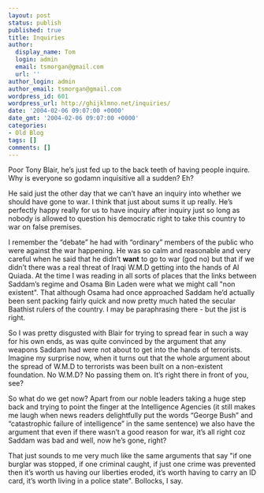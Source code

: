 ```yaml
---
layout: post
status: publish
published: true
title: Inquiries
author:
  display_name: Tom
  login: admin
  email: tsmorgan@gmail.com
  url: ''
author_login: admin
author_email: tsmorgan@gmail.com
wordpress_id: 601
wordpress_url: http://ghijklmno.net/inquiries/
date: '2004-02-06 09:07:00 +0000'
date_gmt: '2004-02-06 09:07:00 +0000'
categories:
- Old Blog
tags: []
comments: []
---
```

<!-- more -->

<p>Poor Tony Blair, he&#8217;s just fed up to the back teeth of having people inquire. Why is everyone so godamn inquisitive all a sudden? Eh?</p>

<p>He said just the other day that we can&#8217;t have an inquiry into whether we should have gone to war. I think that just about sums it up really. He&#8217;s perfectly happy really for us to have inquiry after inquiry just so long as nobody is allowed to question his democratic right to take this country to war on false premises.</p>

<p>I remember the &#8220;debate&#8221; he had with &#8220;ordinary&#8221; members of the public who were against the war happening. He was so calm and reasonable and very careful when he said that he didn&#8217;t <b>want</b> to go to war (god no) but that if we didn&#8217;t there was a real threat of Iraqi W.M.D getting into the hands of Al Quiada. At the time I was reading in all sorts of places that the links between Saddam&#8217;s regime and Osama Bin Laden were what we might call "non existent". That although Osama had once approached Saddam he&#8217;d actually been sent packing fairly quick and now pretty much hated the secular Baathist rulers of the country. I may be paraphrasing there - but the jist is right.</p>

<p>So I was pretty disgusted with Blair for trying to spread fear in such a way for his own ends, as was quite convinced by the argument that any weapons Saddam had were not about to get into the hands of terrorists. Imagine my surprise now, when it turns out that the whole argument about the spread of W.M.D to terrorists was been built on a non-existent foundation. No W.M.D? No passing them on. It&#8217;s right there in front of you, see?</p>

<p>So what do we get now? Apart from our noble leaders taking a huge step back and trying to point the finger at the Intelligence Agencies (it still makes me laugh when news readers delightfully put the words &#8220;George Bush&#8221; and &#8220;catastrophic failure of intelligence&#8221; in the same sentence) we also have the argument that even if there wasn&#8217;t a good reason for war, it&#8217;s all right coz Saddam was bad and well, now he&#8217;s gone, right?</p>

<p>That just sounds to me very much like the same arguments that say "if one burglar was stopped, if one criminal caught, if just one crime was prevented then it&#8217;s worth us having our liberties eroded, it&#8217;s worth having to carry an ID card, it&#8217;s worth living in a police state". Bollocks, I say.</p>

